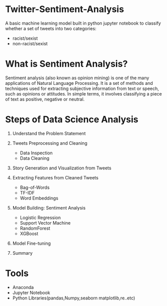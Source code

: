 # Twitter-Sentiment-Analysis
A basic machine learning model built in python jupyter notebook to classify whether a set of tweets into two categories:  
* racist/sexist 
* non-racist/sexist

# What is Sentiment Analysis?

Sentiment analysis (also known as opinion mining) is one of the many applications of Natural Language Processing. 
It is a set of methods and techniques used for extracting subjective information from text or speech, such as opinions or attitudes.
In simple terms, it involves classifying a piece of text as positive, negative or neutral.

# Steps of Data Science Analysis

1. Understand the Problem Statement
2. Tweets Preprocessing and Cleaning
   - Data Inspection
   - Data Cleaning
 
   
3. Story Generation and Visualization from Tweets
4. Extracting Features from Cleaned Tweets
   - Bag-of-Words
   - TF-IDF
   - Word Embeddings
5. Model Building: Sentiment Analysis
   - Logistic Regression
   - Support Vector Machine
   - RandomForest
   - XGBoost
6. Model Fine-tuning
7. Summary

# Tools 
  - Anaconda 
  - Jupyter Notebook 
  - Python Libraries(pandas,Numpy,seaborn matplotlib,re..etc)
  

